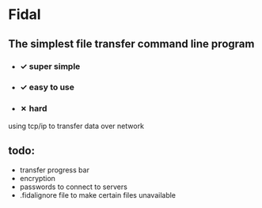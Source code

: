 # Fidal

## The simplest file transfer command line program

- ### &check; super simple
- ### &check; easy to use
- ### &cross; hard


using tcp/ip to transfer data over network

## todo:

- transfer progress bar
- encryption
- passwords to connect to servers
- .fidalignore file to make certain files unavailable